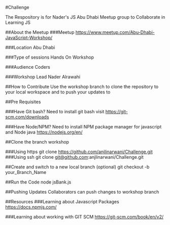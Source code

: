 #Challenge

The Respository is for Nader's JS Abu Dhabi Meetup group to Collaborate in Learning JS

##About the Meetup
###Meetup 
https://www.meetup.com/Abu-Dhabi-JavaScript-Workshop/

###Location
Abu Dhabi

###Type of sessions
Hands On Workshop

###Audience
Coders

###Workshop Lead
Nader Alrawahi

##How to Contribute
Use the workshop branch to clone the repository to your local workspace and to push your updates to

##Pre Requisites

###Have Git bash?
Need to install git bash visit https://git-scm.com/downloads

###Have Node/NPM?
Need to install NPM package manager for javascript and Node java https://nodejs.org/en/

##Clone the branch workshop

###Using https
git clone https://github.com/anjlinarwani/Challenge.git 
###Using ssh
git clone git@github.com:anjlinarwani/Challenge.git

##Create and switch to a new local branch (optional)
git checkout -b your_Branch_Name

##Run the Code
node jsBank.js

##Pushing Updates
Collaborators can push changes to workshop branch

##Resources
###Learning about Javascript Packages
https://docs.npmjs.com/

###Learning about working with GIT SCM
https://git-scm.com/book/en/v2/


